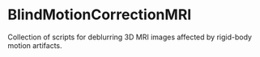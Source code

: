 # BlindMotionCorrectionMRI

Collection of scripts for deblurring 3D MRI images affected by rigid-body motion artifacts.
